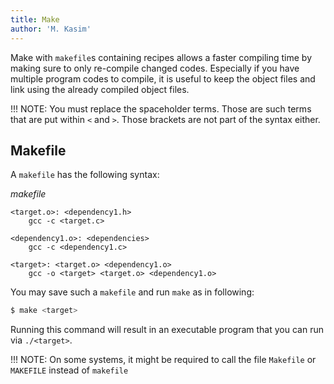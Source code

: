 ```yaml
---
title: Make
author: 'M. Kasim'
---
```


Make with `makefile`s containing recipes allows a faster compiling time by making sure to only re-compile changed codes. Especially if you have multiple program codes to compile, it is useful to keep the object files and link using the already compiled object files.

!!! NOTE: You must replace the spaceholder terms. Those are such terms that are put within `<` and `>`. Those brackets are not part of the syntax either.

## Makefile
A `makefile` has the following syntax:

_makefile_
```make
<target.o>: <dependency1.h>
	gcc -c <target.c>
    
<dependency1.o>: <dependencies>
	gcc -c <dependency1.c>
    
<target>: <target.o> <dependency1.o>
	gcc -o <target> <target.o> <dependency1.o>
```

You may save such a `makefile` and run `make` as in following:

```sh
$ make <target>
```

Running this command will result in an executable program that you can run via `./<target>`.

!!! NOTE: On some systems, it might be required  to call the file `Makefile` or `MAKEFILE` instead of `makefile`

